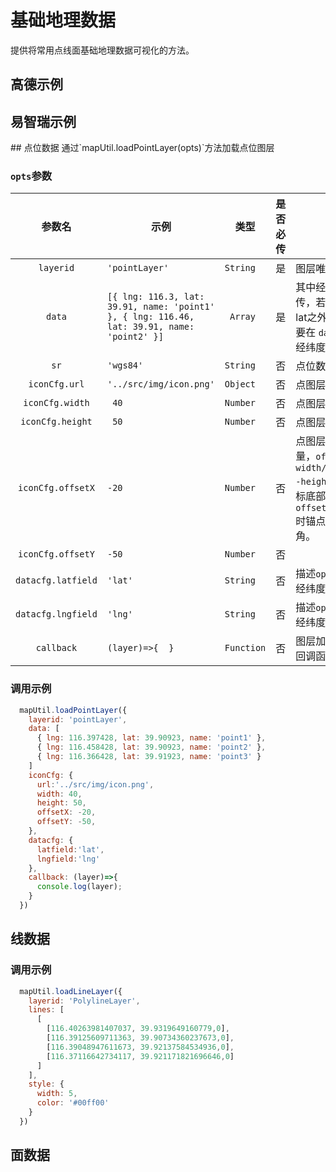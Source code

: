 <!--
 * @Author: Wang_Jinyao && wjyzzuer@163.com
 * @Date: 2024-07-24 15:21:10
 * @LastEditors: Wang_Jinyao && wjyzzuer@163.com
 * @LastEditTime: 2024-12-25 11:02:59
 * @FilePath: \code\docs\LesGIS\dataLayerLoading.md
 * @Description: 
 * 
 * Copyright (c) 2024 by Wang_Jinyao, All Rights Reserved. 
-->

<script setup>
import amapData from '../views/amap/amapData.vue'
import esriMapData from '../views/esri/esriMapData.vue'
</script>

# 基础地理数据
提供将常用点线面基础地理数据可视化的方法。
## 高德示例

<amapData />

## 易智瑞示例

<esriMapData />
## 点位数据
通过`mapUtil.loadPointLayer(opts)`方法加载点位图层

### `opts`参数

|参数名             | 示例 |类型  |是否必传 |说明|
|:-:                |-|-|-|-|
|`layerid`          | `'pointLayer'` |`String`| 是 | 图层唯一标识。 |
|`data`             | ` [{ lng: 116.3, lat: 39.91, name: 'point1' }, { lng: 116.46, lat: 39.91, name: 'point2' }] ` | ` Array` | 是 |其中经纬度字段必传，若经纬度取lng、lat之外的字段，则需要在 `datacfg` 中指明经纬度取值字段。|
|`sr`          | `'wgs84'` |`String`| 否 | 点位数据坐标系。 |
|`iconCfg.url`      |` '../src/img/icon.png' ` | `Object` | 否 | 点图层图标地址。 |
|`iconCfg.width`    |`  40 ` | `Number` | 否 | 点图层图标宽度。|
|`iconCfg.height`   |`  50 ` | `Number` | 否 | 点图层图标高度。|
|`iconCfg.offsetX`  |` -20 ` | `Number` | 否 | 点图层图标锚点偏移量，` offsetX : -width/2, offsetY : -height `时锚点位于图标底部中心，`offsetX:0,offsetY:0`时锚点位于图标左上角。|
|`iconCfg.offsetY`  |` -50 ` | `Number` | 否 |  |
|`datacfg.latfield` |`'lat' ` | `String` | 否 | 描述`opt.data`数据中经纬度字段等信息。|
|`datacfg.lngfield` |` 'lng' ` | `String` | 否 | 描述`opt.data`数据中经纬度字段等信息。|
|`callback`          | ` (layer)=>{  } ` |`Function`| 否 | 图层加载完成之后的回调函数 |

### 调用示例

```js
  mapUtil.loadPointLayer({
    layerid: 'pointLayer',
    data: [
      { lng: 116.397428, lat: 39.90923, name: 'point1' },
      { lng: 116.458428, lat: 39.90923, name: 'point2' },
      { lng: 116.366428, lat: 39.91923, name: 'point3' }
    ]
    iconCfg: {
      url:'../src/img/icon.png',
      width: 40,
      height: 50,
      offsetX: -20,
      offsetY: -50,
    },
    datacfg: {
      latfield:'lat',
      lngfield:'lng'
    },
    callback: (layer)=>{
      console.log(layer);
    }
  })
```


## 线数据
### 调用示例

```js
  mapUtil.loadLineLayer({
    layerid: 'PolylineLayer',
    lines: [
      [
        [116.40263981407037, 39.9319649160779,0],
        [116.39125609711363, 39.90734360237673,0],
        [116.39048947611673, 39.92137584534936,0],
        [116.37116642734117, 39.921171821696646,0]
      ]
    ],
    style: {
      width: 5,
      color: '#00ff00'
    }
  })
```
## 面数据